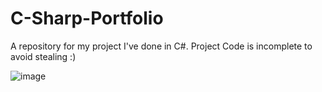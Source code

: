 # C-Sharp-Portfolio
A repository for my project I've done in C#. 
Project Code is incomplete to avoid stealing :)

![image](https://user-images.githubusercontent.com/70329712/132553946-3e45aa1a-749d-4259-9621-8c43b8f4296f.png)


